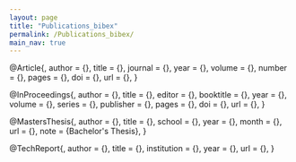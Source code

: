 ```yaml
---
layout: page
title: "Publications_bibex"
permalink: /Publications_bibex/
main_nav: true
---
```


@Article{<bibtex key>,
  author    = {},
  title     = {},
  journal   = {},
  year      = {},
  volume    = {},
  number    = {},
  pages     = {},
  doi       = {},
  url       = {},
}

@InProceedings{<bibtex key>,
  author    = {},
  title     = {},
  editor    = {},
  booktitle = {},
  year      = {},
  volume    = {},
  series    = {},
  publisher = {},
  pages     = {},
  doi       = {},
  url       = {},
}

@MastersThesis{<bibtex key>,
  author    = {},
  title     = {},
  school    = {},
  year      = {},
  month     = {},
  url       = {},
  note      = {Bachelor's Thesis},
}

@TechReport{<bibtex key>,
  author      = {},
  title       = {},
  institution = {},
  year        = {},
  url         = {},
}
